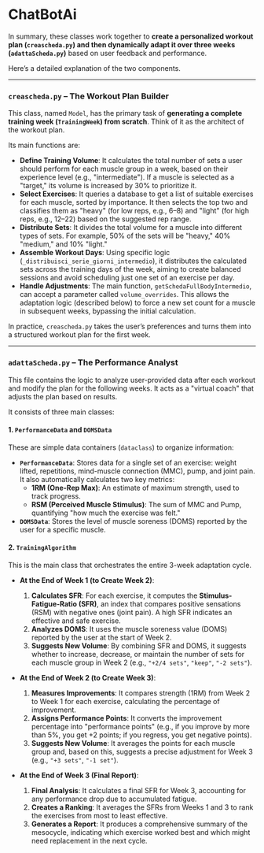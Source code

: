 # ChatBotAi
In summary, these classes work together to **create a personalized workout plan (`creascheda.py`) and then dynamically adapt it over three weeks (`adattaScheda.py`)** based on user feedback and performance.  

Here’s a detailed explanation of the two components.  

---  

### `creascheda.py` – The Workout Plan Builder  

This class, named `Model`, has the primary task of **generating a complete training week (`TrainingWeek`) from scratch**. Think of it as the architect of the workout plan.  

Its main functions are:  

* **Define Training Volume**: It calculates the total number of sets a user should perform for each muscle group in a week, based on their experience level (e.g., "intermediate"). If a muscle is selected as a "target," its volume is increased by 30% to prioritize it.  
* **Select Exercises**: It queries a database to get a list of suitable exercises for each muscle, sorted by importance. It then selects the top two and classifies them as "heavy" (for low reps, e.g., 6–8) and "light" (for high reps, e.g., 12–22) based on the suggested rep range.  
* **Distribute Sets**: It divides the total volume for a muscle into different types of sets. For example, 50% of the sets will be "heavy," 40% "medium," and 10% "light."  
* **Assemble Workout Days**: Using specific logic (`_distribuisci_serie_giorni_intermedio`), it distributes the calculated sets across the training days of the week, aiming to create balanced sessions and avoid scheduling just one set of an exercise per day.  
* **Handle Adjustments**: The main function, `getSchedaFullBodyIntermedio`, can accept a parameter called `volume_overrides`. This allows the adaptation logic (described below) to force a new set count for a muscle in subsequent weeks, bypassing the initial calculation.  

In practice, `creascheda.py` takes the user’s preferences and turns them into a structured workout plan for the first week.  

---  

### `adattaScheda.py` – The Performance Analyst  

This file contains the logic to analyze user-provided data after each workout and modify the plan for the following weeks. It acts as a "virtual coach" that adjusts the plan based on results.  

It consists of three main classes:  

#### 1. `PerformanceData` and `DOMSData`  
These are simple data containers (`dataclass`) to organize information:  
* **`PerformanceData`**: Stores data for a single set of an exercise: weight lifted, repetitions, mind-muscle connection (MMC), pump, and joint pain. It also automatically calculates two key metrics:  
  * **1RM (One-Rep Max)**: An estimate of maximum strength, used to track progress.  
  * **RSM (Perceived Muscle Stimulus)**: The sum of MMC and Pump, quantifying "how much the exercise was felt."  
* **`DOMSData`**: Stores the level of muscle soreness (DOMS) reported by the user for a specific muscle.  

#### 2. `TrainingAlgorithm`  
This is the main class that orchestrates the entire 3-week adaptation cycle.  

* **At the End of Week 1 (to Create Week 2)**:  
  1. **Calculates SFR**: For each exercise, it computes the **Stimulus-Fatigue-Ratio (SFR)**, an index that compares positive sensations (RSM) with negative ones (joint pain). A high SFR indicates an effective and safe exercise.  
  2. **Analyzes DOMS**: It uses the muscle soreness value (DOMS) reported by the user at the start of Week 2.  
  3. **Suggests New Volume**: By combining SFR and DOMS, it suggests whether to increase, decrease, or maintain the number of sets for each muscle group in Week 2 (e.g., `"+2/4 sets"`, `"keep"`, `"-2 sets"`).  

* **At the End of Week 2 (to Create Week 3)**:  
  1. **Measures Improvements**: It compares strength (1RM) from Week 2 to Week 1 for each exercise, calculating the percentage of improvement.  
  2. **Assigns Performance Points**: It converts the improvement percentage into "performance points" (e.g., if you improve by more than 5%, you get +2 points; if you regress, you get negative points).  
  3. **Suggests New Volume**: It averages the points for each muscle group and, based on this, suggests a precise adjustment for Week 3 (e.g., `"+3 sets"`, `"-1 set"`).  

* **At the End of Week 3 (Final Report)**:  
  1. **Final Analysis**: It calculates a final SFR for Week 3, accounting for any performance drop due to accumulated fatigue.  
  2. **Creates a Ranking**: It averages the SFRs from Weeks 1 and 3 to rank the exercises from most to least effective.  
  3. **Generates a Report**: It produces a comprehensive summary of the mesocycle, indicating which exercise worked best and which might need replacement in the next cycle.
